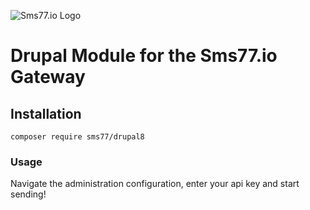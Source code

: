 ![](https://www.sms77.io/wp-content/uploads/2019/07/sms77-Logo-400x79.png "Sms77.io Logo")
# Drupal Module for the Sms77.io Gateway

## Installation

```shell script
composer require sms77/drupal8
```

### Usage
Navigate the administration configuration, enter your api key and start sending!